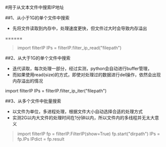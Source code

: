 #用于从文本文件中搜索IP地址

##1、从小于1G的单个文件中搜索
+ 先将文件读取到内存中，处理速度更快，但文件过大时会导致内存溢出

======
> import filterIP
> IPs = filterIP.filter_ip_read("filepath")

##2、从大于1G的单个文件中搜索
+ 迭代读取，每次处理一部分，经过实测，python会自动进行buffer管理，
+ 而如果使用read(size)的方式，即使对处理过的数据进行del操作，依然会出现内存溢出的情况

>
import filterIP
IPs = filterIP.filter_ip_iter("filepath")

##3、从多个文件中批量搜索
+ 以文件为单位，多进程处理，根据文件大小自动选择合适的处理方式
+ 实测2G以内大文件的处理时间在1分钟以内，所以文件内的多线程并无太大意义

> import filterIP
> fp = filterIP.FilterIP(show=True)
> fp.start("dirpath")
> IPs = fp.IPs
> IPdict = fp.result
